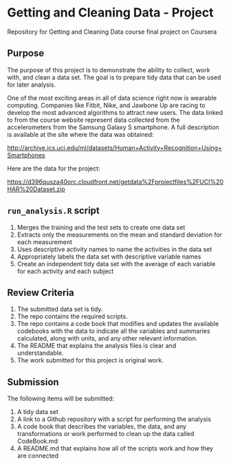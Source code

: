 # Getting and Cleaning Data - Project
Repository for Getting and Cleaning Data course final project on Coursera

## Purpose
The purpose of this project is to demonstrate the ability to collect, work with,
and clean a data set. The goal is to prepare tidy data that can be used for
later analysis.

One of the most exciting areas in all of data science right now is wearable
computing. Companies like Fitbit, Nike, and Jawbone Up are racing to develop
the most advanced algorithms to attract new users. The data linked to from the
course website represent data collected from the accelerometers from the
Samsung Galaxy S smartphone. A full description is available at the site where
the data was obtained:

http://archive.ics.uci.edu/ml/datasets/Human+Activity+Recognition+Using+Smartphones

Here are the data for the project:

https://d396qusza40orc.cloudfront.net/getdata%2Fprojectfiles%2FUCI%20HAR%20Dataset.zip

## `run_analysis.R` script

1. Merges the training and the test sets to create one data set
2. Extracts only the measurements on the mean and standard deviation for each
measurement
3. Uses descriptive activity names to name the activities in the data set
4. Appropriately labels the data set with descriptive variable names
5. Create an independent tidy data set with the average of each variable for
each activity and each subject

## Review Criteria
1. The submitted data set is tidy.
2. The repo contains the required scripts.
3. The repo contains a code book that modifies and updates the available
codebooks with the data to indicate all the variables and summaries calculated,
along with units, and any other relevant information.
4. The README that explains the analysis files is clear and understandable.
5. The work submitted for this project is original work.

## Submission
The following items will be submitted:
1. A tidy data set
2. A link to a Github repository with a script for performing the analysis
3. A code book that describes the variables, the data, and any transformations 
or work performed to clean up the data called CodeBook.md
4. A README.md that explains how all of the scripts work and how they are 
connected